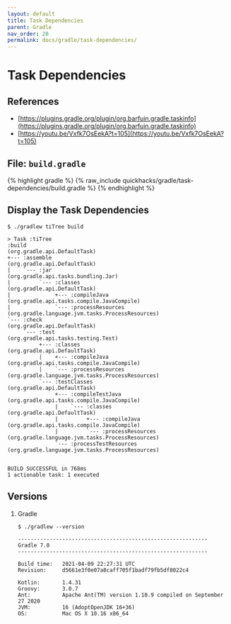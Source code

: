 ```yaml
---
layout: default
title: Task Dependencies
parent: Gradle
nav_order: 20
permalink: docs/gradle/task-dependencies/
---
```


# Task Dependencies

## References

- [https://plugins.gradle.org/plugin/org.barfuin.gradle.taskinfo](https://plugins.gradle.org/plugin/org.barfuin.gradle.taskinfo)
- [https://youtu.be/Vxfk7OsEekA?t=105](https://youtu.be/Vxfk7OsEekA?t=105)

## File: `build.gradle`

{% highlight gradle %}
{% raw_include quickhacks/gradle/task-dependencies/build.gradle %}
{% endhighlight %}

## Display the Task Dependencies

```console
$ ./gradlew tiTree build

> Task :tiTree
:build                                          (org.gradle.api.DefaultTask)
+--- :assemble                                  (org.gradle.api.DefaultTask)
|    `--- :jar                                  (org.gradle.api.tasks.bundling.Jar)
|         `--- :classes                         (org.gradle.api.DefaultTask)
|              +--- :compileJava                (org.gradle.api.tasks.compile.JavaCompile)
|              `--- :processResources           (org.gradle.language.jvm.tasks.ProcessResources)
`--- :check                                     (org.gradle.api.DefaultTask)
     `--- :test                                 (org.gradle.api.tasks.testing.Test)
          +--- :classes                         (org.gradle.api.DefaultTask)
          |    +--- :compileJava                (org.gradle.api.tasks.compile.JavaCompile)
          |    `--- :processResources           (org.gradle.language.jvm.tasks.ProcessResources)
          `--- :testClasses                     (org.gradle.api.DefaultTask)
               +--- :compileTestJava            (org.gradle.api.tasks.compile.JavaCompile)
               |    `--- :classes               (org.gradle.api.DefaultTask)
               |         +--- :compileJava      (org.gradle.api.tasks.compile.JavaCompile)
               |         `--- :processResources (org.gradle.language.jvm.tasks.ProcessResources)
               `--- :processTestResources       (org.gradle.language.jvm.tasks.ProcessResources)


BUILD SUCCESSFUL in 768ms
1 actionable task: 1 executed
```

## Versions

1. Gradle

   ```console
   $ ./gradlew --version

   ------------------------------------------------------------
   Gradle 7.0
   ------------------------------------------------------------

   Build time:   2021-04-09 22:27:31 UTC
   Revision:     d5661e3f0e07a8caff705f1badf79fb5df8022c4

   Kotlin:       1.4.31
   Groovy:       3.0.7
   Ant:          Apache Ant(TM) version 1.10.9 compiled on September 27 2020
   JVM:          16 (AdoptOpenJDK 16+36)
   OS:           Mac OS X 10.16 x86_64
   ```
